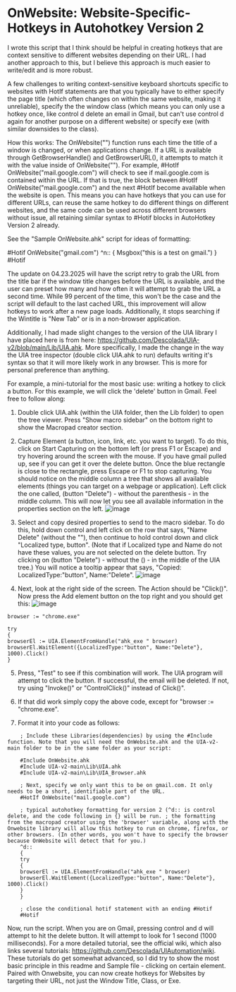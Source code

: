 # OnWebsite: Website-Specific-Hotkeys in Autohotkey Version 2


I wrote this script that I think should be helpful in creating hotkeys that are context sensitive to different websites depending on their URL. I had another approach to this, but I believe this approach is much easier to write/edit and is more robust.

A few challenges to writing context-sensitive keyboard shortcuts specific to websites with HotIf statements are that you typically have to either specify the page title (which often changes on within the same website, making it unreliable), specify the the window class (which means you can only use a hotkey once, like control d delete an email in Gmail, but can't use control d again for another purpose on a different website) or specify exe (with similar downsides to the class).

How this works:
The OnWebsite("") function runs each time the title of a window is changed, or when applications change. If a URL is available through GetBrowserHandle() and GetBrowserURL(), it attempts to match it with the value inside of OnWebsite(""). For example, #HotIf OnWebsite("mail.google.com") will check to see if mail.google.com is contained within the URL. If that is true, the block between #HotIf OnWebsite("mail.google.com") and the next #HotIf become available when the website is open. This means you can have hotkeys that you can use for different URLs, can reuse the same hotkey to do different things on different websites, and the same code can be used across different browsers without issue, all retaining similar syntax to #Hotif blocks in AutoHotkey Version 2 already.



See the "Sample OnWebsite.ahk" script for ideas of formatting:

#Hotif OnWebsite("gmail.com")
^n::
{
Msgbox("this is a test on gmail.")
}
#Hotif

The update on 04.23.2025 will have the script retry to grab the URL from the title bar if the window title changes before the URL is available, and the user can preset how many and how often it will attempt to grab the URL a second time. While 99 percent of the time, this won't be the case and the script will default to the last cached URL, this improvement will allow hotkeys to work after a new page loads. Additionally, it stops searching if the Wintitle is "New Tab" or is in a non-browser application.

Additionally, I had made slight changes to the version of the UIA library I have placed here is from here: https://github.com/Descolada/UIA-v2/blob/main/Lib/UIA.ahk. More specifically, I made the change in the way the UIA tree inspector (double click UIA.ahk to run) defaults writing it's syntax so that it will more likely work in any browser. This is more for personal preference than anything.

For example, a mini-tutorial for the most basic use: writing a hotkey to click a button. For this example, we will click the 'delete' button in Gmail. Feel free to follow along:

1. Double click UIA.ahk (within the UIA folder, then the Lib folder) to open the tree viewer. Press "Show macro sidebar" on the bottom right to show the Macropad creator section.
2. Capture Element (a button, icon, link, etc. you want to target). To do this, click on Start Capturing on the bottom left (or press F1 or Escape) and try hovering around the screen with the mouse. If you have gmail pulled up, see if you can get it over the delete button.
Once the blue rectangle is close to the rectangle, press Escape or F1 to stop capturing. You should notice on the middle column a tree that shows all available elements (things you can target on a webpage or application). Left click the one called, (button "Delete") - without the parenthesis - in the middle column. This will now let you see all available information in the properties section on the left.
![image](https://github.com/user-attachments/assets/cbcc94b2-e4bf-47b7-b4e1-6ed8002d7c6e)

4. Select and copy desired properties to send to the macro sidebar. To do this, hold down control and left click on the row that says, "Name Delete" (without the ""), then continue to hold control down and click "Localized type, button". (Note that if Localized type and Name do not have these values, you are not selected on the delete button. Try clicking on (button "Delete") - without the () -  in the middle of the UIA tree.) You will notice a tooltip appear that says, "Copied: LocalizedType:"button", Name:"Delete". 
![image](https://github.com/user-attachments/assets/a1211f03-970a-4f8d-989f-9b942fb3401b)

6. Next, look at the right side of the screen. The Action should be "Click()". Now press the Add element button on the top right and you should get this:
![image](https://github.com/user-attachments/assets/b69b96c8-e5b2-4995-b4ef-e42394f5c9f6)
```
browser := "chrome.exe"

try
{
browserEl := UIA.ElementFromHandle("ahk_exe " browser)
browserEl.WaitElement({LocalizedType:"button", Name:"Delete"}, 1000).Click()
}
```

5. Press, "Test" to see if this combination will work. The UIA program will attempt to click the button. If successful, the email will be deleted. If not, try using "Invoke()" or "ControlClick()" instead of Click()".

6. If that did work simply copy the above code, except for "browser := "chrome.exe".

7. Format it into your code as follows:

```
    ; Include these Libraries(dependencies) by using the #Include function. Note that you will need the OnWebsite.ahk and the UIA-v2-main folder to be in the same folder as your script:

    #Include OnWebsite.ahk
    #Include UIA-v2-main\Lib\UIA.ahk
    #Include UIA-v2-main\Lib\UIA_Browser.ahk

    ; Next, specify we only want this to be on gmail.com. It only needs to be a short, identifiable part of the URL.
    #HotIf OnWebsite("mail.google.com")

    ; typical autohotkey formatting for version 2 (^d:: is control delete, and the code following in {} will be run. ; the formatting from the macropad creator using the 'browser' variable, along with the Onwebsite library will allow this hotkey to run on chrome, firefox, or other browsers. (In other words, you won't have to specify the browser because OnWebsite will detect that for you.)
    ^d::
    {
    try
    {
    browserEl := UIA.ElementFromHandle("ahk_exe " browser)
    browserEl.WaitElement({LocalizedType:"button", Name:"Delete"}, 1000).Click()
    }
    }

    ; close the conditional hotif statement with an ending #Hotif
    #Hotif
```

Now, run the script. When you are on Gmail, pressing control and d will attempt to hit the delete button. It will attempt to look for 1 second (1000 milliseconds). 
For a more detailed tutorial, see the official wiki, which also links several tutorials: https://github.com/Descolada/UIAutomation/wiki. These tutorials do get somewhat advanced, so I did try to show the most basic principle in this readme and Sample file - clicking on certain element. Paired with Onwebsite, you can now create hotkeys for Websites by targeting their URL, not just the Window Title, Class, or Exe. 
